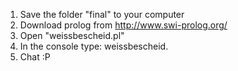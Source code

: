 1) Save the folder "final" to your computer
2) Download prolog from http://www.swi-prolog.org/
3) Open "weissbescheid.pl"
4) In the console type: weissbescheid.
5) Chat :P
